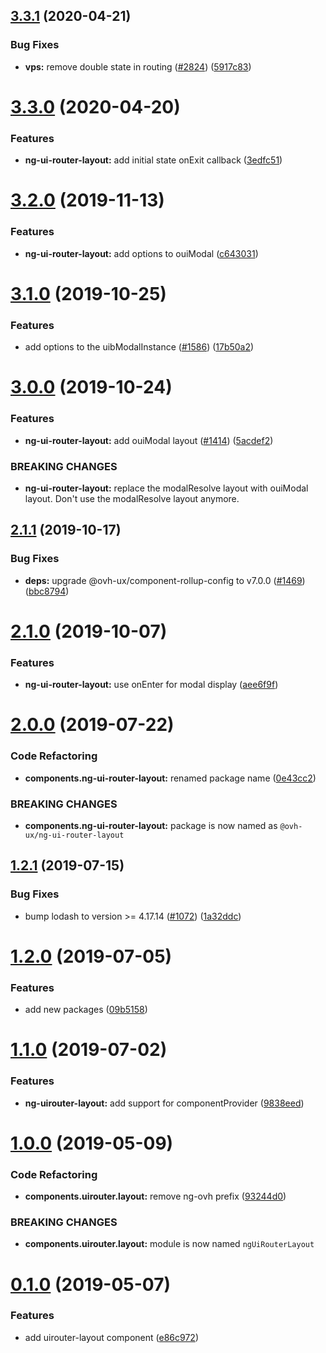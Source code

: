 ## [3.3.1](https://github.com/ovh/manager/compare/@ovh-ux/ng-ui-router-layout@3.3.0...@ovh-ux/ng-ui-router-layout@3.3.1) (2020-04-21)


### Bug Fixes

* **vps:** remove double state in routing ([#2824](https://github.com/ovh/manager/issues/2824)) ([5917c83](https://github.com/ovh/manager/commit/5917c8366e388f970577071c1060dc756703a09c))



# [3.3.0](https://github.com/ovh/manager/compare/@ovh-ux/ng-ui-router-layout@3.2.0...@ovh-ux/ng-ui-router-layout@3.3.0) (2020-04-20)


### Features

* **ng-ui-router-layout:** add initial state onExit callback ([3edfc51](https://github.com/ovh/manager/commit/3edfc51b691e3b253712194019f5fb36923d27eb))



# [3.2.0](https://github.com/ovh/manager/compare/@ovh-ux/ng-ui-router-layout@3.1.0...@ovh-ux/ng-ui-router-layout@3.2.0) (2019-11-13)


### Features

* **ng-ui-router-layout:** add options to ouiModal ([c643031](https://github.com/ovh/manager/commit/c643031bfa497ce3b1be7d253181c6f859ee6f92))



# [3.1.0](https://github.com/ovh-ux/manager/compare/@ovh-ux/ng-ui-router-layout@3.0.0...@ovh-ux/ng-ui-router-layout@3.1.0) (2019-10-25)


### Features

* add options to the uibModalInstance ([#1586](https://github.com/ovh-ux/manager/issues/1586)) ([17b50a2](https://github.com/ovh-ux/manager/commit/17b50a2af67d8cd5c248503dae60c3642cba4596))



# [3.0.0](https://github.com/ovh-ux/manager/compare/@ovh-ux/ng-ui-router-layout@2.1.1...@ovh-ux/ng-ui-router-layout@3.0.0) (2019-10-24)


### Features

* **ng-ui-router-layout:** add ouiModal layout ([#1414](https://github.com/ovh-ux/manager/issues/1414)) ([5acdef2](https://github.com/ovh-ux/manager/commit/5acdef26468137db4d8d51d995cc5935446fbae2))


### BREAKING CHANGES

* **ng-ui-router-layout:** replace the modalResolve layout with ouiModal layout.
Don't use the modalResolve layout anymore.



## [2.1.1](https://github.com/ovh-ux/manager/compare/@ovh-ux/ng-ui-router-layout@2.1.0...@ovh-ux/ng-ui-router-layout@2.1.1) (2019-10-17)


### Bug Fixes

* **deps:** upgrade @ovh-ux/component-rollup-config to v7.0.0 ([#1469](https://github.com/ovh-ux/manager/issues/1469)) ([bbc8794](https://github.com/ovh-ux/manager/commit/bbc8794))



# [2.1.0](https://github.com/ovh-ux/manager/compare/@ovh-ux/ng-ui-router-layout@2.0.0...@ovh-ux/ng-ui-router-layout@2.1.0) (2019-10-07)


### Features

* **ng-ui-router-layout:** use onEnter for modal display ([aee6f9f](https://github.com/ovh-ux/manager/commit/aee6f9f))



# [2.0.0](https://github.com/ovh-ux/manager/compare/@ovh-ux/ng-ui-router-layout@1.2.1...@ovh-ux/ng-ui-router-layout@2.0.0) (2019-07-22)


### Code Refactoring

* **components.ng-ui-router-layout:** renamed package name ([0e43cc2](https://github.com/ovh-ux/manager/commit/0e43cc2))


### BREAKING CHANGES

* **components.ng-ui-router-layout:** package is now named as `@ovh-ux/ng-ui-router-layout`



## [1.2.1](https://github.com/ovh-ux/manager/compare/@ovh-ux/ng-uirouter-layout@1.2.0...@ovh-ux/ng-uirouter-layout@1.2.1) (2019-07-15)


### Bug Fixes

* bump lodash to version >= 4.17.14 ([#1072](https://github.com/ovh-ux/manager/issues/1072)) ([1a32ddc](https://github.com/ovh-ux/manager/commit/1a32ddc))



# [1.2.0](https://github.com/ovh-ux/manager/compare/@ovh-ux/ng-uirouter-layout@1.1.0...@ovh-ux/ng-uirouter-layout@1.2.0) (2019-07-05)


### Features

* add new packages ([09b5158](https://github.com/ovh-ux/manager/commit/09b5158))



# [1.1.0](https://github.com/ovh-ux/manager/compare/@ovh-ux/ng-uirouter-layout@1.0.0...@ovh-ux/ng-uirouter-layout@1.1.0) (2019-07-02)


### Features

* **ng-uirouter-layout:** add support for componentProvider ([9838eed](https://github.com/ovh-ux/manager/commit/9838eed))



# [1.0.0](https://github.com/ovh-ux/manager/compare/@ovh-ux/ng-uirouter-layout@0.1.0...@ovh-ux/ng-uirouter-layout@1.0.0) (2019-05-09)


### Code Refactoring

* **components.uirouter.layout:** remove ng-ovh prefix ([93244d0](https://github.com/ovh-ux/manager/commit/93244d0))


### BREAKING CHANGES

* **components.uirouter.layout:** module is now named `ngUiRouterLayout`



# [0.1.0](https://github.com/ovh-ux/manager/compare/@ovh-ux/ng-uirouter-layout@0.0.0...@ovh-ux/ng-uirouter-layout@0.1.0) (2019-05-07)


### Features

* add uirouter-layout component ([e86c972](https://github.com/ovh-ux/manager/commit/e86c972))
